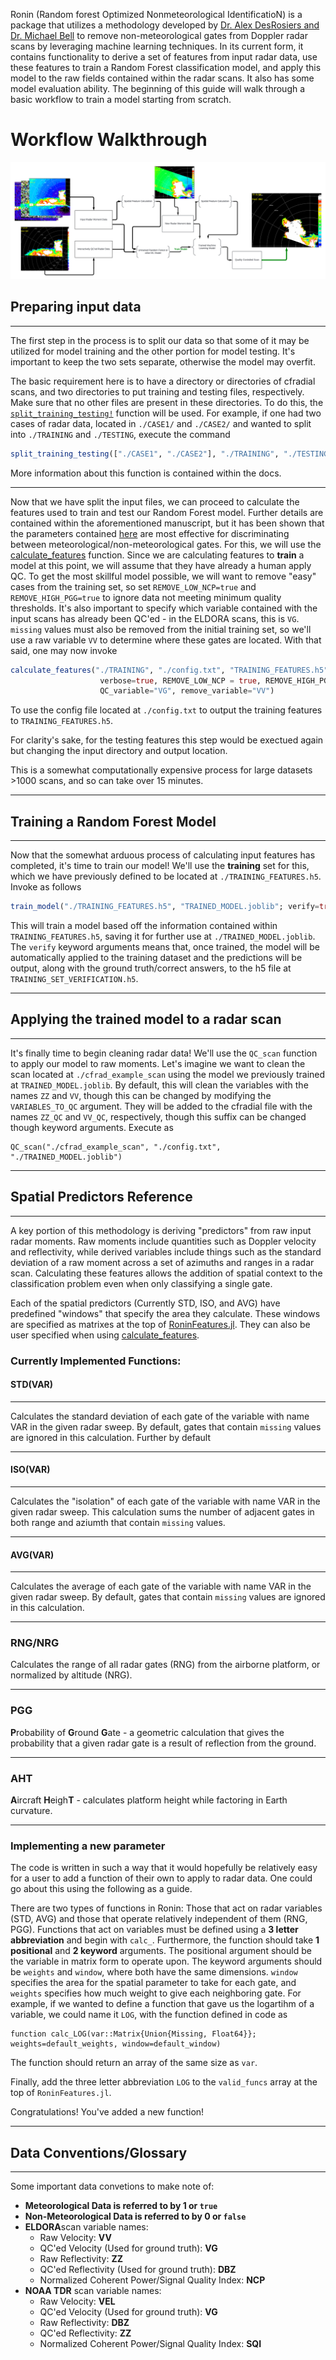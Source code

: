 
Ronin (Random forest Optimized Nonmeteorological IdentificatioN) is a package that utilizes a methodology developed by [Dr. Alex DesRosiers and Dr. Michael Bell](https://journals.ametsoc.org/view/journals/aies/aop/AIES-D-23-0064.1/AIES-D-23-0064.1.xml) to remove non-meteorological gates from Doppler radar scans by leveraging machine learning techniques. In its current form, it contains functionality to derive a set of features from input radar data, use these features to train a Random Forest classification model, and apply this model to the raw fields contained within the radar scans. It also has some model evaluation ability. The beginning of this guide will walk through a basic workflow to train a model starting from scratch.  



# Workflow Walkthrough 

<img src="../imgs/Ronin_flowchart.png">

## Preparing input data 

---

The first step in the process is to split our data so that some of it may be utilized for model training and the other portion for model testing. It's important to keep the two sets separate, otherwise the model may overfit. 

The basic requirement here is to have a directory or directories of cfradial scans, and two directories to put training and testing files, respectively. Make sure that no other files are present in these directories. To do this, the [`split_training_testing!`](https://github.com/irslushy/Ronin.jl/blob/259aa4d306e09fedf9d4208bcc8a584fbabd89a2/src/Ronin.jl#L612) function will be used. For example, if one had two cases of radar data, located in `./CASE1/` and `./CASE2/` and wanted to split into `./TRAINING` and `./TESTING`, execute the command 

```julia
split_training_testing(["./CASE1", "./CASE2"], "./TRAINING", "./TESTING")
```

More information about this function is contained within the docs. 

--- 

Now that we have split the input files, we can proceed to calculate the features used to train and test our Random Forest model. Further details are contained within the aforementioned manuscript, but it has been shown that the parameters contained [here](https://github.com/irslushy/Ronin.jl/blob/259aa4d306e09fedf9d4208bcc8a584fbabd89a2/MODELS/DesRosiers_Bell_23/config.txt) are most effective for discriminating between meteorological/non-meteorological gates. For this, we will use the [calculate_features](https://github.com/irslushy/Ronin.jl/blob/259aa4d306e09fedf9d4208bcc8a584fbabd89a2/src/Ronin.jl#L96-L181) function. Since we are calculating features to **train** a model at this point, we will assume that they have already a human apply QC. To get the most skillful model possible, we will want to remove "easy" cases from the training set, so set `REMOVE_LOW_NCP=true` and `REMOVE_HIGH_PGG=true` to ignore data not meeting minimum quality thresholds. It's also important to specify which variable contained with the input scans has already been QC'ed - in the ELDORA scans, this is `VG`. `missing` values must also be removed from the initial training set, so we'll use a raw variable `VV` to determine where these gates are located. With that said, one may now invoke 

```julia
calculate_features("./TRAINING", "./config.txt", "TRAINING_FEATURES.h5", true;
                    verbose=true, REMOVE_LOW_NCP = true, REMOVE_HIGH_PGG=true,
                    QC_variable="VG", remove_variable="VV")
```

To use the config file located at `./config.txt` to output the training features to `TRAINING_FEATURES.h5`. 

For clarity's sake, for the testing features this step would be exectued again but changing the input directory and output location. 

This is a somewhat computationally expensive process for large datasets >1000 scans, and so can take over 15 minutes. 

---

## Training a Random Forest Model 
---

Now that the somewhat arduous process of calculating input features has completed, it's time to train our model! We'll use the **training** set for this, which we have previously defined to be located at `./TRAINING_FEATURES.h5`. Invoke as follows

```julia
train_model("./TRAINING_FEATURES.h5", "TRAINED_MODEL.joblib"; verify=true, verify_out="TRAINING_SET_VERIFICATION.h5")
```

This will train a model based off the information contained within `TRAINING_FEATURES.h5`, saving it for further use at `./TRAINED_MODEL.joblib`. The `verify` keyword arguments means that, once trained, the model will be automatically applied to the training dataset and the predictions will be output, along with the ground truth/correct answers, to the h5 file at `TRAINING_SET_VERIFICATION.h5`.   


---
## Applying the trained model to a radar scan   
---
  


It's finally time to begin cleaning radar data! We'll use the `QC_scan` function to apply our model to raw moments. Let's imagine we want to clean the scan located at `./cfrad_example_scan` using the model we previously trained at `TRAINED_MODEL.joblib`. By default, this will clean the variables with the names `ZZ` and `VV`, though this can be changed by modifying the `VARIABLES_TO_QC` argument. They will be added to the cfradial file with the names `ZZ_QC` and `VV_QC`, respectively, though this suffix can be changed though keyword arguments. Execute as  

```
QC_scan("./cfrad_example_scan", "./config.txt", "./TRAINED_MODEL.joblib")
```

---
## Spatial Predictors Reference 
---

A key portion of this methodology is deriving "predictors" from raw input radar moments. Raw moments include quantities such as Doppler velocity and reflectivity, while derived variables include things such as the standard deviation of a raw moment across a set of azimuths and ranges in a radar scan. Calculating these features allows the addition of spatial context to the classification problem even when only classifying a single gate. 

Each of the spatial predictors (Currently STD, ISO, and AVG) have predefined "windows" that specify the area they calculate. These windows are specified as matrixes at the top of [RoninFeatures.jl](https://github.com/irslushy/Ronin.jl/blob/main/src/RoninFeatures.jl). They can also be user specified when using [calculate_features](https://irslushy.github.io/Ronin.jl/dev/api.html#Ronin.calculate_features-Tuple{String,%20Vector{String},%20Vector{Matrix{Union{Missing,%20Float64}}},%20String,%20Bool}). &nbsp;


### Currently Implemented Functions:   

#### **STD(VAR)**
--- 
Calculates the standard deviation of each gate of the variable with name VAR in the given radar sweep. By default, gates that contain `missing` values are ignored in this calculation. Further by default 

---

#### **ISO(VAR)**
--- 
Calculates the "isolation" of each gate of the variable with name VAR in the given radar sweep. This calculation sums the number of adjacent gates in both range and aziumth that contain `missing` values. 

---
#### **AVG(VAR)**
---
Calculates the average of each gate of the variable with name VAR in the given radar sweep. By default, gates that contain `missing` values are ignored in this calculation. 

---
### **RNG/NRG**
Calculates the range of all radar gates (RNG) from the airborne platform, or normalized by altitude (NRG). 
___ 
### **PGG**
**P**robability of **G**round **G**ate - a geometric calculation that gives the probability that a given radar gate is a result of reflection from the ground. 
___

### **AHT**
**A**ircraft **H**eigh**T** - calculates platform height while factoring in Earth curvature. 
___ 


### **Implementing a new parameter**

The code is written in such a way that it would hopefully be relatively easy for a user to add a function of their own to apply to radar data. One could go about this using the following as a guide.    


There are two types of functions in Ronin: Those that act on radar variables (STD, AVG) and those that operate relatively independent of them (RNG, PGG). Functions that act on variables must be defined using a **3 letter abbreviation** and begin with `calc_`. Furthermore, the function should take **1 positional** and **2 keyword** arguments. The positional argument should be the variable in matrix form to operate upon. The keyword arguments should be `weights` and `window`, where both have the same dimensions. `window` specifies the area for the spatial parameter to take for each gate, and `weights` specifies how much weight to give each neighboring gate. For example, if we wanted to define a function that gave us the logartihm of a variable, we could name it `LOG`, with the function defined in code as

```
function calc_LOG(var::Matrix{Union{Missing, Float64}}; weights=default_weights, window=default_window)
```

The function should return an array of the same size as `var`. 

Finally, add the three letter abbreviation `LOG` to the `valid_funcs` array at the top of `RoninFeatures.jl`. 

Congratulations! You've added a new function! 

---
## Data Conventions/Glossary 
---
Some important data convetions to make note of: 

* **Meteorological Data is referred to by 1 or `true`**
* **Non-Meteorological Data is referred to by 0 or `false`**
* **ELDORA**scan variable names: 
    * Raw Velocity: **VV**
    * QC'ed Velocity (Used for ground truth): **VG**
    * Raw Reflectivity: **ZZ**
    * QC'ed Reflectivity (Used for ground truth): **DBZ**
    * Normalized Coherent Power/Signal Quality Index: **NCP**
* **NOAA TDR** scan variable names: 
    * Raw Velocity: **VEL**
    * QC'ed Velocity (Used for ground truth): **VG**
    * Raw Reflectivity: **DBZ**
    * QC'ed Reflectivity: **ZZ**
    * Normalized Coherent Power/Signal Quality Index: **SQI**
